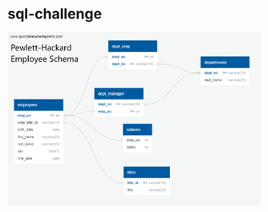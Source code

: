 # sql-challenge

![alt_text](https://github.com/ejbaq49/sql-challenge/blob/master/EmployeeSQL/Pewlett_Hackard_employee_data_model.png)
